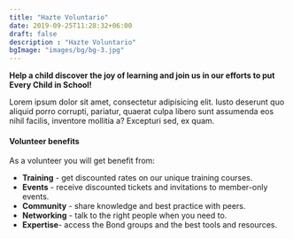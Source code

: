 ```yaml
---
title: "Hazte Voluntario"
date: 2019-09-25T11:28:32+06:00
draft: false
description : "Hazte Voluntario"
bgImage: "images/bg/bg-3.jpg"
---
```


**Help a child discover the joy of learning and join us in our efforts to put Every Child in School!**

Lorem ipsum dolor sit amet, consectetur adipisicing elit. Iusto deserunt quo aliquid porro corrupti,
pariatur, quaerat culpa libero sunt assumenda eos nihil facilis, inventore mollitia a? Excepturi sed, ex quam.

#### Volunteer benefits

As a volunteer you will get benefit from:

- **Training** - get discounted rates on our unique training courses.
- **Events** - receive discounted tickets and invitations to member-only events.
- **Community** - share knowledge and best practice with peers.
- **Networking** - talk to the right people when you need to.
- **Expertise**- access the Bond groups and the best tools and resources.